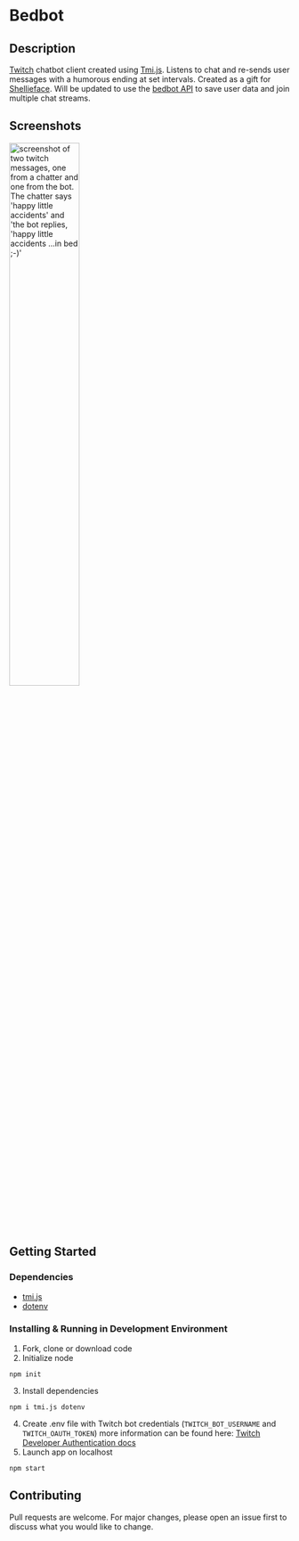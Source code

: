 # Bedbot
## Description
[Twitch](https://www.twitch.tv/) chatbot client created using [Tmi.js](https://tmijs.com/). Listens to chat and re-sends user messages with a humorous ending at set intervals. 
Created as a gift for [Shellieface](https://www.twitch.tv/shellieface). Will be updated to use the [bedbot API](https://github.com/jmc617/bedbot-api) to save user data and join multiple chat streams.

## Screenshots

<img src="https://user-images.githubusercontent.com/38439541/177021310-71d357c4-2d1f-4f0a-b9fe-2fb626a799d6.png" 
     alt="screenshot of two twitch messages, one from a chatter and one from the bot. The chatter says 'happy little accidents' and 'the bot replies, 'happy little accidents ...in bed ;-)'" 
     width=50%></img>
     
## Getting Started

### Dependencies
- [tmi.js](https://www.npmjs.com/package/tmi.js)
- [dotenv](https://www.npmjs.com/package/dotenv)

### Installing & Running in Development Environment

1. Fork, clone or download code
2. Initialize node 
```
npm init
```
3. Install dependencies
```
npm i tmi.js dotenv
```
4. Create .env file with Twitch bot credentials (``TWITCH_BOT_USERNAME`` and ``TWITCH_OAUTH_TOKEN``) more information can be found here: [Twitch Developer Authentication docs](https://dev.twitch.tv/docs/authentication)
5. Launch app on localhost
```
npm start
```
                                                                                                               

## Contributing
Pull requests are welcome. For major changes, please open an issue first to discuss what you would like to change.
